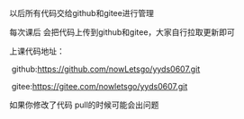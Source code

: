 以后所有代码交给github和gitee进行管理

每次课后 会把代码上传到github和gitee，大家自行拉取更新即可

上课代码地址：

​	github:https://github.com/nowLetsgo/yyds0607.git	

​   gitee:https://gitee.com/nowletsgo/yyds0607.git

如果你修改了代码 pull的时候可能会出问题